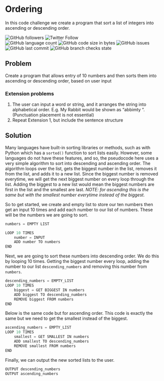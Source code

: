 # Ordering
In this code challenge we create a program that sort a list of integers into ascending or descending order.

![GitHub followers](https://img.shields.io/github/followers/hrszpuk?style=social)
![Twitter Follow](https://img.shields.io/twitter/follow/hrszpuk?style=social)
<br>
![GitHub language count](https://img.shields.io/github/languages/count/CodingChallengesBooklet/Ordering?style=for-the-badge)
![GitHub code size in bytes](https://img.shields.io/github/languages/code-size/CodingChallengesBooklet/Ordering?style=for-the-badge)
![GitHub issues](https://img.shields.io/github/issues/CodingChallengesBooklet/Ordering?style=for-the-badge)
![GitHub last commit](https://img.shields.io/github/last-commit/CodingChallengesBooklet/Ordering?style=for-the-badge)
![GitHub branch checks state](https://img.shields.io/github/checks-status/CodingChallengesBooklet/Ordering/main?style=for-the-badge)

## Problem
Create a program that allows entry of 10 numbers and then sorts them into ascending or descending order, based on user input

### Extension problems
1. The user can input a word or string, and it arranges the string into alphabetical order. E.g. My Rabbit would be shown as “abbimty “. (Punctuation placement is not essential)
2. Repeat Extension 1, but include the sentence structure

## Solution
Many languages have built-in sorting libraries or methods, such as with Python which has a `sorted()` function to sort lists easily.
However, some languages do not have these features, and so, the pseudocode here uses a very simple algorithm to sort into descending and ascending order.
The algorithm loops over the list, gets the biggest number in the list, removes it from the list, and adds it to a new list.
Since the biggest number is removed everytime, we will get the next biggest number on every loop through the list.
Adding the biggest to a new list would mean the biggest numbers are first in the list and the smallest are last.
*NOTE: for ascending this is the same but with the smallest number everytime instead of the biggest.*

So to get started, we create and empty list to store our ten numbers then get an input 10 times and add each number to our list of numbers.
These will be the numbers we are going to sort.
```python
numbers = EMPTY LIST

LOOP 10 TIMES
    number = INPUT
    ADD number TO numbers
END
```
Next, we are going to sort these numbers into descending order.
We do this by looping 10 times. 
Getting the biggest number every loop, adding the number to our list `descending_numbers` and removing this number from `numbers`.
```python
descending_numbers = EMPTY_LIST
LOOP 10 TIMES
    biggest = GET BIGGEST IN numbers
    ADD biggest TO descending_numbers
    REMOVE biggest FROM numbers
END
```
Below is the same code but for ascending order. This code is exactly the same but we need to get the smallest instead of the biggest.
```python
ascending_numbers = EMPTY_LIST
LOOP 10 TIMES
    smallest = GET SMALLEST IN numbers
    ADD smallest TO descending_numbers
    REMOVE smallest FROM numbers
END
```
Finally, we can output the new sorted lists to the user.
```python
OUTPUT descending_numbers
OUTPUT ascending_numbers
```
    
